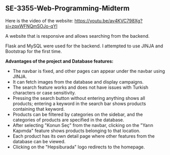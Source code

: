 ## SE-3355-Web-Programming-Midterm

Here is the video of the website: https://youtu.be/av4KVC798Xg?si=zqxWFNQmSOJo-qYl

A website that is responsive and allows searching from the backend.

Flask and MySQL were used for the backend.
I attempted to use JINJA and Bootstrap for the first time.


**Advantages of the project and Database features:**
- The navbar is fixed, and other pages can appear under the navbar using JINJA.
- It can fetch images from the database and display campaigns.
- The search feature works and does not have issues with Turkish characters or case sensitivity.
- Pressing the search button without entering anything shows all products; entering a keyword in the search bar shows products containing that keyword.
- Products can be filtered by categories on the sidebar, and the categories of products are specified in the database.
- After selecting "Konun Seç" from the navbar, clicking on the "Yarın Kapımda" feature shows products belonging to that location.
- Each product has its own detail page where other features from the database can be viewed.
- Clicking on the "Hepsiburada" logo redirects to the homepage.
